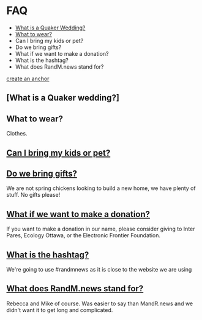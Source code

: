 # FAQ

- [What is a Quaker Wedding?](#what-is-a-quaker-wedding)
- [What to wear?](what-to-wear)
- Can I bring my kids or pet?
- Do we bring gifts?
- What if we want to make a donation?
- What is the hashtag?
- What does RandM.news stand for?

[create an anchor](#anchors-in-markdown)


## [What is a Quaker wedding?]

## What to wear?

Clothes.

## [Can I bring my kids or pet?](#Pets)

## [Do we bring gifts?](#gifts)

We are not spring chickens looking to build a new home, we have plenty of stuff. No gifts please! 

## [What if we want to make a donation?]()

If you want to make a donation in our name, please consider giving to Inter Pares, Ecology Ottawa, or the Electronic Frontier Foundation.

## [What is the hashtag?](#)

We're going to use #randmnews as it is close to the website we are using

## [What does RandM.news stand for?](#randomnews)

Rebecca and Mike of course. Was easier to say than MandR.news and we didn't want it to get long and complicated.
